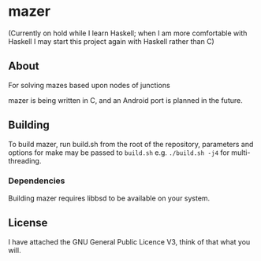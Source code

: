 # mazer
(Currently on hold while I learn Haskell; when I am more comfortable with Haskell I may start
this project again with Haskell rather than C)
## About
For solving mazes based upon nodes of junctions

mazer is being written in C, and an Android 
port is planned in the future.

## Building
To build mazer, run build.sh from the root of the 
repository, parameters and options for make may be
passed to `build.sh` e.g. `./build.sh -j4` for 
multi-threading.
### Dependencies
Building mazer requires libbsd to be available on your system.

## License
I have attached the GNU General Public Licence V3, 
think of that what you will.
